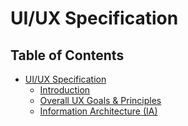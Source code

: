 # UI/UX Specification

## Table of Contents

- [UI/UX Specification](#table-of-contents)
  - [Introduction](#introduction)
  - [Overall UX Goals & Principles](#overall-ux-goals-principles)
  - [Information Architecture (IA)](#information-architecture-ia)
